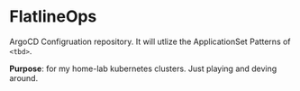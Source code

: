 # FlatlineOps

ArgoCD Configruation repository.
It will utlize the ApplicationSet Patterns of `<tbd>`. 

**Purpose**: for my home-lab kubernetes clusters.
Just playing and deving around.
